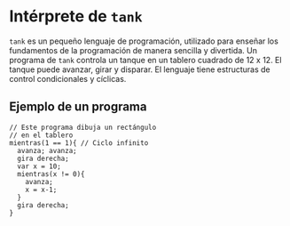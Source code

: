 # Intérprete de `tank`

`tank` es un pequeño lenguaje de programación, utilizado para enseñar los
fundamentos de la programación de manera sencilla y divertida. Un programa
de `tank` controla un tanque en un tablero cuadrado de 12 x 12. El tanque
puede avanzar, girar y disparar. El lenguaje tiene estructuras de control
condicionales y cíclicas.

## Ejemplo de un programa
```
// Este programa dibuja un rectángulo
// en el tablero
mientras(1 == 1){ // Ciclo infinito
  avanza; avanza;
  gira derecha;
  var x = 10;
  mientras(x != 0){
    avanza;
    x = x-1;
  }
  gira derecha;
}
```
